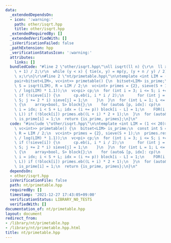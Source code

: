 ```yaml
---
data:
  _extendedDependsOn:
  - icon: ':warning:'
    path: other/isqrt.hpp
    title: other/isqrt.hpp
  _extendedRequiredBy: []
  _extendedVerifiedWith: []
  _isVerificationFailed: false
  _pathExtension: hpp
  _verificationStatusIcon: ':warning:'
  attributes:
    links: []
  bundledCode: "#line 2 \"other/isqrt.hpp\"\nll isqrt(ll n) {\r\n  ll x = n, y = (n\
    \ + 1) / 2;\r\n  while (y < x) { tie(x, y) = mp(y, (y + n / y) / 2); }\r\n  return\
    \ x;\r\n}\r\n#line 2 \"nt/primetable.hpp\"\n\ntemplate <int LIM = (1 << 20)>\n\
    pair<bitset<LIM>, vc<int>> primetable() {\n  bitset<LIM> is_prime;\n  const int\
    \ S = isqrt(LIM), R = LIM / 2;\n  vc<int> primes = {2}, sieve(S + 1);\n  primes.reserve(int(LIM\
    \ / log(LIM) * 1.1));\n  vc<pi> cp;\n  for (int i = 3; i <= S; i += 2) {\n   \
    \ if (!sieve[i]) {\n      cp.eb(i, i * i / 2);\n      for (int j = i * i; j <=\
    \ S; j += 2 * i) sieve[j] = 1;\n    }\n  }\n  for (int L = 1; L <= R; L += S)\
    \ {\n    array<bool, S> block{};\n    for (auto& [p, idx]: cp)\n      for (int\
    \ i = idx; i < S + L; idx = (i += p)) block[i - L] = 1;\n    FOR(i, min(S, R -\
    \ L)) if (!block[i]) primes.eb((L + i) * 2 + 1);\n  }\n  for (auto&& i primes)\
    \ is_prime[i] = 1;\n  return {is_prime, primes};\n}\n"
  code: "#include \"other/isqrt.hpp\"\n\ntemplate <int LIM = (1 << 20)>\npair<bitset<LIM>,\
    \ vc<int>> primetable() {\n  bitset<LIM> is_prime;\n  const int S = isqrt(LIM),\
    \ R = LIM / 2;\n  vc<int> primes = {2}, sieve(S + 1);\n  primes.reserve(int(LIM\
    \ / log(LIM) * 1.1));\n  vc<pi> cp;\n  for (int i = 3; i <= S; i += 2) {\n   \
    \ if (!sieve[i]) {\n      cp.eb(i, i * i / 2);\n      for (int j = i * i; j <=\
    \ S; j += 2 * i) sieve[j] = 1;\n    }\n  }\n  for (int L = 1; L <= R; L += S)\
    \ {\n    array<bool, S> block{};\n    for (auto& [p, idx]: cp)\n      for (int\
    \ i = idx; i < S + L; idx = (i += p)) block[i - L] = 1;\n    FOR(i, min(S, R -\
    \ L)) if (!block[i]) primes.eb((L + i) * 2 + 1);\n  }\n  for (auto&& i primes)\
    \ is_prime[i] = 1;\n  return {is_prime, primes};\n}\n"
  dependsOn:
  - other/isqrt.hpp
  isVerificationFile: false
  path: nt/primetable.hpp
  requiredBy: []
  timestamp: '2021-12-27 17:43:05+09:00'
  verificationStatus: LIBRARY_NO_TESTS
  verifiedWith: []
documentation_of: nt/primetable.hpp
layout: document
redirect_from:
- /library/nt/primetable.hpp
- /library/nt/primetable.hpp.html
title: nt/primetable.hpp
---
```

